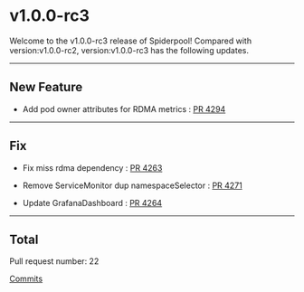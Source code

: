 
# v1.0.0-rc3
Welcome to the v1.0.0-rc3 release of Spiderpool!
Compared with version:v1.0.0-rc2, version:v1.0.0-rc3 has the following updates.

***

## New Feature

* Add pod owner attributes for RDMA metrics : [PR 4294](https://github.com/spidernet-io/spiderpool/pull/4294)



***

## Fix

* Fix miss rdma dependency : [PR 4263](https://github.com/spidernet-io/spiderpool/pull/4263)

* Remove ServiceMonitor dup namespaceSelector : [PR 4271](https://github.com/spidernet-io/spiderpool/pull/4271)

* Update GrafanaDashboard : [PR 4264](https://github.com/spidernet-io/spiderpool/pull/4264)



***

## Total 

Pull request number: 22

[ Commits ](https://github.com/spidernet-io/spiderpool/compare/v1.0.0-rc2...v1.0.0-rc3)
